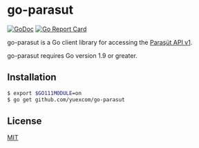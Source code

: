 # go-parasut

[![GoDoc](https://godoc.org/github.com/yuexcom/go-parasut/v1?status.svg)](https://godoc.org/github.com/yuexcom/go-parasut/v1) 
[![Go Report Card](https://goreportcard.com/badge/github.com/yuexcom/go-parasut?style=flat-square)](https://goreportcard.com/report/github.com/yuexcom/go-parasut)

go-parasut is a Go client library for accessing the [Paraşüt API v1](https://api.parasut.com/docs).

go-parasut requires Go version 1.9 or greater.

## Installation

```bash
$ export $GO111MODULE=on
$ go get github.com/yuexcom/go-parasut
```

## License

[MIT](https://choosealicense.com/licenses/mit/)
